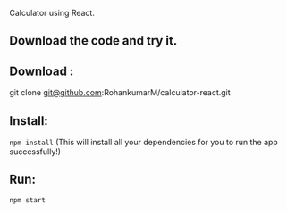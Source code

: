 Calculator using React.

Download the code and try it. 
---

Download : 
---

git clone git@github.com:RohankumarM/calculator-react.git

Install:
---

`npm install` 
(This will install all your dependencies for you to run the app successfully!)


Run:
---

`npm start`


